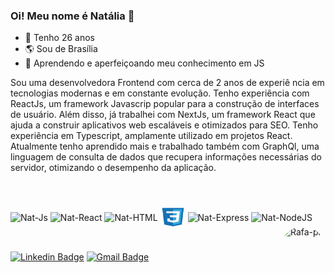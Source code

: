 ### Oi! Meu nome é Natália 👋

- 🎉 Tenho 26 anos
- 🌎 Sou de Brasília
- 🌱 Aprendendo e aperfeiçoando meu conhecimento em JS

<p>Sou uma desenvolvedora Frontend com cerca de 2 anos de experiê
ncia em tecnologias modernas e em constante evolução. Tenho experiência com ReactJs, um framework Javascrip popular para a construção de interfaces de usuário. Além disso, já trabalhei com NextJs, um framework React que ajuda a construir aplicativos web escaláveis e otimizados para SEO. Tenho experiência em Typescript, amplamente utilizado em projetos React. Atualmente tenho aprendido mais e trabalhado também com GraphQl, uma linguagem de consulta de dados que recupera informações necessárias do servidor, otimizando o desempenho da aplicação.</p>

#
</div>
<div style="display: inline_block"><br>
  <img align="center" alt="Nat-Js" height="30" width="40" src="https://cdn.jsdelivr.net/gh/devicons/devicon/icons/javascript/javascript-original.svg">
  <img align="center" alt="Nat-React" height="30" width="40" src="https://cdn.jsdelivr.net/gh/devicons/devicon/icons/react/react-original.svg">
  <img align="center" alt="Nat-HTML" height="30" width="40" src="https://cdn.jsdelivr.net/gh/devicons/devicon/icons/html5/html5-original.svg">
  <img align="center" alt="Nat-CSS" height="30" width="40" src="https://raw.githubusercontent.com/devicons/devicon/master/icons/css3/css3-original.svg">
  <img align="center" alt="Nat-Express" height="30" width="40" src="https://cdn.jsdelivr.net/gh/devicons/devicon/icons/express/express-original.svg">
  <img align="center" alt="Nat-NodeJS" height="30" width="40" src="https://cdn.jsdelivr.net/gh/devicons/devicon/icons/nodejs/nodejs-original.svg">
  <img align="right" alt="Rafa-pic" height="150" style="border-radius:50px;" src="https://i.imgur.com/Q4HkOor.gif?width=676&height=676">
</div>
</div>

#

[![Linkedin Badge](https://img.shields.io/badge/-LinkedIn-blue?style=flat-square&logo=Linkedin&logoColor=white&link=https://www.linkedin.com/in/natalia-camelo)](https://www.linkedin.com/in/natalia-camelo)
[![Gmail Badge](https://img.shields.io/badge/-Gmail-c14438?style=flat-square&logo=Gmail&logoColor=white&link=mailto:natalia.alvescam@gmail.com)](mailto:natalia.alvescam@gmail.com)
